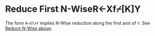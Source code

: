 




<h1 class="heading"><span class="name">Reduce First N-Wise</span><span class="command">R←Xf⌿[K]Y</span></h1>

The form `R←Xf⌿Y` implies N-Wise reduction along the first axis of `Y`. See [Reduce N-Wise above](reduce-n-wise.md).



